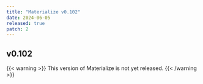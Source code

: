 ```yaml
---
title: "Materialize v0.102"
date: 2024-06-05
released: true
patch: 2
---
```


## v0.102

{{< warning >}}
This version of Materialize is not yet released.
{{< /warning >}}
